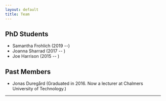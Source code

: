 ```yaml
---
layout: default
title: Team
---
```


## PhD Students

* Samantha Frohlich (2019 --)
* Joanna Sharrad (2017 -- )
* Joe Harrison (2015 -- )

## Past Members 

* Jonas Duregård (Graduated in 2016. Now a lecturer at Chalmers University of Technology.)

---

